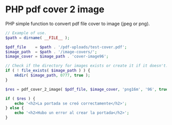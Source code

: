 # PHP pdf cover 2 image
PHP simple function to convert pdf file cover to image (jpeg or png).

```php
// Example of use.
$path = dirname( __FILE__ );

$pdf_file    = $path . '/pdf-uploads/test-cover.pdf';
$image_path  = $path . '/image-covers/';
$image_cover = $image_path . 'cover-image96';

// Check if the directory for images exists or create it if it doesn't.
if ( ! file_exists( $image_path ) ) {
	mkdir( $image_path, 0777, true );
}

$res = pdf_cover_2_image( $pdf_file, $image_cover, 'png16m', '96', true );

if ( $res ) {
	echo '<h2>La portada se creó correctamente</h2>';
} else {
	echo '<h2>Hubo un error al crear la portada</h2>';
}
```
